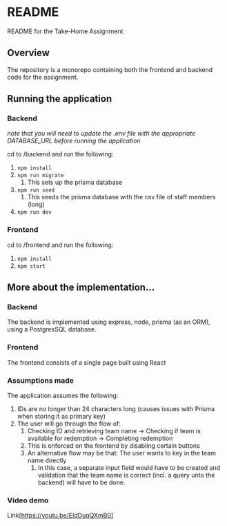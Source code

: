# README

README for the Take-Home Assignment

## Overview

The repository is a monorepo containing both the frontend and backend code for the assignment.

## Running the application

### Backend

_note that you will need to update the .env file with the appropriate DATABASE_URL before running the application_

cd to /backend and run the following:

1. `npm install`
2. `npm run migrate`
   1. This sets up the prisma database
3. `npm run seed`
   1. This seeds the prisma database with the csv file of staff members (long)
4. `npm run dev`

### Frontend

cd to /frontend and run the following:

1. `npm install`
2. `npm start`

## More about the implementation…

### Backend

The backend is implemented using express, node, prisma (as an ORM), using a PostgresSQL database.

### Frontend

The frontend consists of a single page built using React

### Assumptions made

The application assumes the following:

1. IDs are no longer than 24 characters long (causes issues with Prisma when storing it as primary key)
2. The user will go through the flow of:
   1. Checking ID and retrieving team name → Checking if team is available for redemption → Completing redemption
   2. This is enforced on the frontend by disabling certain buttons
   3. An alternative flow may be that: The user wants to key in the team name directly
      1. In this case, a separate input field would have to be created and validation that the team name is correct (incl. a query unto the backend) will have to be done.

### Video demo

Link[https://youtu.be/EIdDuqQXmB0]
